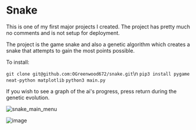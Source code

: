# Snake

This is one of my first major projects I created.
The project has pretty much no comments and is not setup for deployment.

The project is the game snake and also a genetic algorithm which creates a snake that attempts to gain the most points possible.

To install:

`git clone git@github.com:OGreenwood672/snake.git`\n
`pip3 install pygame neat-python matplotlib`
`python3 main.py`

If you wish to see a graph of the ai's progress, press return during the genetic evolution.


![snake_main_menu](https://user-images.githubusercontent.com/22611951/130637136-10b3fa6b-2824-4a60-bedf-54d96afb0e3f.png)

![image](https://user-images.githubusercontent.com/22611951/130637457-4c73cf36-ea03-4679-9ef3-88cdcb94c77f.png)
